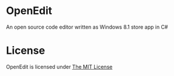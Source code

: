 OpenEdit
========

An open source code editor written as Windows 8.1 store app in C# 

License
=======
OpenEdit is licensed under [The MIT License ](/License)
